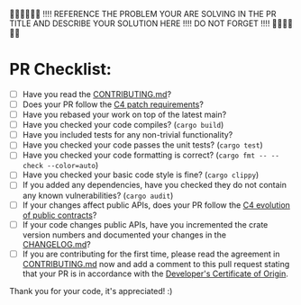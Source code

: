 👮🏻👮🏻👮🏻 !!!! REFERENCE THE PROBLEM YOUR ARE SOLVING IN THE PR TITLE AND DESCRIBE YOUR SOLUTION HERE !!!! DO NOT FORGET !!!! 👮🏻👮🏻👮🏻


# PR Checklist:

- [ ] Have you read the [CONTRIBUTING.md](https://github.com/crypto-com/defi-wallet-core-rs/blob/main/CONTRIBUTING.md)?
- [ ] Does your PR follow the [C4 patch requirements](https://rfc.zeromq.org/spec:42/C4/#23-patch-requirements)?
- [ ] Have you rebased your work on top of the latest main? 
- [ ] Have you checked your code compiles? (`cargo build`)
- [ ] Have you included tests for any non-trivial functionality?
- [ ] Have you checked your code passes the unit tests? (`cargo test`)
- [ ] Have you checked your code formatting is correct? (`cargo fmt -- --check --color=auto`)
- [ ] Have you checked your basic code style is fine? (`cargo clippy`)
- [ ] If you added any dependencies, have you checked they do not contain any known vulnerabilities? (`cargo audit`)
- [ ] If your changes affect public APIs, does your PR follow the [C4 evolution of public contracts](https://rfc.zeromq.org/spec:42/C4/#26-evolution-of-public-contracts)?
- [ ] If your code changes public APIs, have you incremented the crate version numbers and documented your changes in the [CHANGELOG.md](https://github.com/crypto-com/defi-wallet-core-rs/blob/main/CHANGELOG.md)?
- [ ] If you are contributing for the first time, please read the agreement in [CONTRIBUTING.md](https://github.com/crypto-com/defi-wallet-core-rs/blob/main/CONTRIBUTING.md) now and add a comment to this pull request stating that your PR is in accordance with the [Developer's Certificate of Origin](https://github.com/crypto-com/defi-wallet-core-rs/blob/main/CONTRIBUTING.md#developer-certificate-of-origin).

Thank you for your code, it's appreciated! :)
